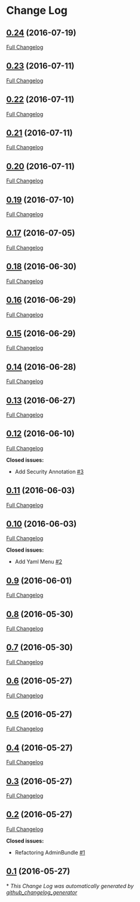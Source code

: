 # Change Log

## [0.24](https://github.com/SymfonyId/SymfonyIdAdminBundle/tree/0.24) (2016-07-19)
[Full Changelog](https://github.com/SymfonyId/SymfonyIdAdminBundle/compare/0.23...0.24)

## [0.23](https://github.com/SymfonyId/SymfonyIdAdminBundle/tree/0.23) (2016-07-11)
[Full Changelog](https://github.com/SymfonyId/SymfonyIdAdminBundle/compare/0.22...0.23)

## [0.22](https://github.com/SymfonyId/SymfonyIdAdminBundle/tree/0.22) (2016-07-11)
[Full Changelog](https://github.com/SymfonyId/SymfonyIdAdminBundle/compare/0.21...0.22)

## [0.21](https://github.com/SymfonyId/SymfonyIdAdminBundle/tree/0.21) (2016-07-11)
[Full Changelog](https://github.com/SymfonyId/SymfonyIdAdminBundle/compare/0.20...0.21)

## [0.20](https://github.com/SymfonyId/SymfonyIdAdminBundle/tree/0.20) (2016-07-11)
[Full Changelog](https://github.com/SymfonyId/SymfonyIdAdminBundle/compare/0.19...0.20)

## [0.19](https://github.com/SymfonyId/SymfonyIdAdminBundle/tree/0.19) (2016-07-10)
[Full Changelog](https://github.com/SymfonyId/SymfonyIdAdminBundle/compare/0.17...0.19)

## [0.17](https://github.com/SymfonyId/SymfonyIdAdminBundle/tree/0.17) (2016-07-05)
[Full Changelog](https://github.com/SymfonyId/SymfonyIdAdminBundle/compare/0.18...0.17)

## [0.18](https://github.com/SymfonyId/SymfonyIdAdminBundle/tree/0.18) (2016-06-30)
[Full Changelog](https://github.com/SymfonyId/SymfonyIdAdminBundle/compare/0.16...0.18)

## [0.16](https://github.com/SymfonyId/SymfonyIdAdminBundle/tree/0.16) (2016-06-29)
[Full Changelog](https://github.com/SymfonyId/SymfonyIdAdminBundle/compare/0.15...0.16)

## [0.15](https://github.com/SymfonyId/SymfonyIdAdminBundle/tree/0.15) (2016-06-29)
[Full Changelog](https://github.com/SymfonyId/SymfonyIdAdminBundle/compare/0.14...0.15)

## [0.14](https://github.com/SymfonyId/SymfonyIdAdminBundle/tree/0.14) (2016-06-28)
[Full Changelog](https://github.com/SymfonyId/SymfonyIdAdminBundle/compare/0.13...0.14)

## [0.13](https://github.com/SymfonyId/SymfonyIdAdminBundle/tree/0.13) (2016-06-27)
[Full Changelog](https://github.com/SymfonyId/SymfonyIdAdminBundle/compare/0.12...0.13)

## [0.12](https://github.com/SymfonyId/SymfonyIdAdminBundle/tree/0.12) (2016-06-10)
[Full Changelog](https://github.com/SymfonyId/SymfonyIdAdminBundle/compare/0.11...0.12)

**Closed issues:**

- Add Security Annotation [\#3](https://github.com/SymfonyId/SymfonyIdAdminBundle/issues/3)

## [0.11](https://github.com/SymfonyId/SymfonyIdAdminBundle/tree/0.11) (2016-06-03)
[Full Changelog](https://github.com/SymfonyId/SymfonyIdAdminBundle/compare/0.10...0.11)

## [0.10](https://github.com/SymfonyId/SymfonyIdAdminBundle/tree/0.10) (2016-06-03)
[Full Changelog](https://github.com/SymfonyId/SymfonyIdAdminBundle/compare/0.9...0.10)

**Closed issues:**

- Add Yaml Menu [\#2](https://github.com/SymfonyId/SymfonyIdAdminBundle/issues/2)

## [0.9](https://github.com/SymfonyId/SymfonyIdAdminBundle/tree/0.9) (2016-06-01)
[Full Changelog](https://github.com/SymfonyId/SymfonyIdAdminBundle/compare/0.8...0.9)

## [0.8](https://github.com/SymfonyId/SymfonyIdAdminBundle/tree/0.8) (2016-05-30)
[Full Changelog](https://github.com/SymfonyId/SymfonyIdAdminBundle/compare/0.7...0.8)

## [0.7](https://github.com/SymfonyId/SymfonyIdAdminBundle/tree/0.7) (2016-05-30)
[Full Changelog](https://github.com/SymfonyId/SymfonyIdAdminBundle/compare/0.6...0.7)

## [0.6](https://github.com/SymfonyId/SymfonyIdAdminBundle/tree/0.6) (2016-05-27)
[Full Changelog](https://github.com/SymfonyId/SymfonyIdAdminBundle/compare/0.5...0.6)

## [0.5](https://github.com/SymfonyId/SymfonyIdAdminBundle/tree/0.5) (2016-05-27)
[Full Changelog](https://github.com/SymfonyId/SymfonyIdAdminBundle/compare/0.4...0.5)

## [0.4](https://github.com/SymfonyId/SymfonyIdAdminBundle/tree/0.4) (2016-05-27)
[Full Changelog](https://github.com/SymfonyId/SymfonyIdAdminBundle/compare/0.3...0.4)

## [0.3](https://github.com/SymfonyId/SymfonyIdAdminBundle/tree/0.3) (2016-05-27)
[Full Changelog](https://github.com/SymfonyId/SymfonyIdAdminBundle/compare/0.2...0.3)

## [0.2](https://github.com/SymfonyId/SymfonyIdAdminBundle/tree/0.2) (2016-05-27)
[Full Changelog](https://github.com/SymfonyId/SymfonyIdAdminBundle/compare/0.1...0.2)

**Closed issues:**

- Refactoring AdminBundle [\#1](https://github.com/SymfonyId/SymfonyIdAdminBundle/issues/1)

## [0.1](https://github.com/SymfonyId/SymfonyIdAdminBundle/tree/0.1) (2016-05-27)


\* *This Change Log was automatically generated by [github_changelog_generator](https://github.com/skywinder/Github-Changelog-Generator)*